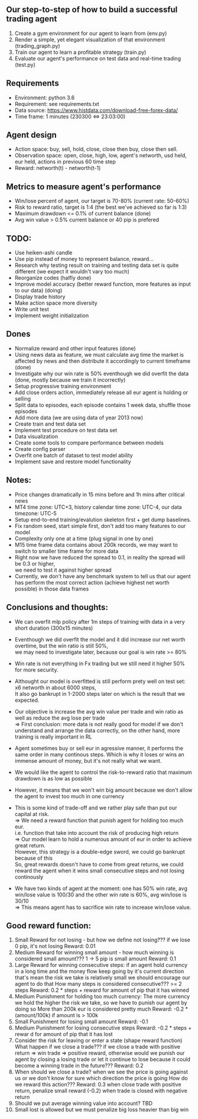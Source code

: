## Our step-to-step of how to build a successful trading agent  
1. Create a gym environment for our agent to learn from (env.py)  
2. Render a simple, yet elegant visualization of that environment (trading_graph.py)  
3. Train our agent to learn a profitable strategy (train.py)  
4. Evaluate our agent's performance on test data and real-time trading (test.py)  
## Requirements  
- Environment: python 3.6  
- Requirement: see requirements.txt  
- Data source: https://www.histdata.com/download-free-forex-data/
- Time frame: 1 minutes (230300 <=> 23:03:00)  
## Agent design  
- Action space: buy, sell, hold, close, close then buy, close then sell.  
- Observation space: open, close, high, low, agent's networth, usd held, eur held, actions in previous 60 time step  
- Reward: networth(t) - networth(t-1)  
## Metrics to measure agent's performance
- Win/lose percent of agent, our target is 70-80% (current rate: 50-60%)
- Risk to reward ratio, target is 1:4 (the best we've achieved so far is 1:3)
- Maximum drawdown <= 0.1% of current balance (done)
- Avg win value > 0.5% current balance or 40 pip is prefered
## TODO:  
- Use heiken-ashi candle
- Use pip instead of money to represent balance, reward...
- Research why testing result on training and testing data set is quite different (we expect it wouldn't vary too much)
- Reorganize codes (halfly done)  
- Improve model accuracy (better reward function, more features as input to our data) (doing)  
- Display trade history   
- Make action space more diversity  
- Write unit test  
- Implement weight initialization  
## Dones
- Normalize reward and other input features (done)
- Using news data as feature, we must calculate avg time the market is affected by 
news and then distribute it accordingly to current timeframe (done)  
- Investigate why our win rate is 50% eventhough we did overfit the data  (done, mostly because we 
train it incorrectly)  
- Setup progressive training environment  
- Add close orders action, immediately release all eur agent is holding or selling  
- Split data to episodes, each episode contains 1 week data, shuffle those episodes  
- Add more data (we are using data of year 2013 now)  
- Create train and test data set  
- Implement test procedure on test data set   
- Data visualization    
- Create some tools to compare performance between models  
- Create config parser  
- Overfit one batch of dataset to test model ability  
- Implement save and restore model functionality  
## Notes:  
- Price changes dramatically in 15 mins before and 1h mins after critical news  
- MT4 time zone: UTC+3, history calendar time zone: UTC-4, our data timezone: UTC-5  
- Setup end-to-end training/evalution skeleton first + get dump baselines.  
- Fix random seed, start simple first, don't add too many features to our model
- Complexity only one at a time (plug signal in one by one)  
- M15 time frame data contains about 200k records, we may want to switch to smaller time frame for more data  
- Right now we have reduced the spread to 0.1, in reality the spread will be 0.3 or higher,  
we need to test it against higher spread  
- Currently, we don't have any benchmark system to tell us that our agent has perform the most correct action 
(achieve highest net worth possible) in those data frames   
## Conclusions and thoughts:
- We can overfit mlp policy after 1m steps of training with data in a very short duration (300x15 minutes)  
- Eventhough we did overfit the model and it did increase our net worth overtime, but the win ratio is still 50%,  
we may need to investigate later, because our goal is win rate >= 80%  
- Win rate is not everything in Fx trading but we still need it higher 50% for more security.
- Althought our model is overfitted is still perform prety well on test set: x6 networth in about 6000 steps,  
It also go bankrupt in 1-2000 steps later on which is the result that we expected.  
- Our objective is increase the avg win value per trade and win ratio as well as reduce the avg lose per trade  
=> First conclusion: more data is not really good for model if we don't understand and arrange the data correctly, 
on the other hand, more training is really important in RL  

- Agent sometimes buy or sell eur in agressive manner, it performs the same order in many continous steps. Which 
is why it loses or wins an immense amount of money, but it's not really what we want.  
- We would like the agent to control the risk-to-reward ratio that maximum drawdown is as low as possible  
- However, it means that we won't win big amount because we don't allow the agent to invest too much in one currency  
- This is some kind of trade-off and we rather play safe than put our capital at risk.  
=> We need a reward function that punish agent for holding too much eur.  
i.e. function that take into account the risk of producing high return  
=> Our model learn to hold a numerous amount of eur in order to achieve great return.   
However, this strategy is a double-edge sword, we could go bankrupt because of this  
So, great rewards doesn't have to come from great returns, we could reward the agent when it wins small
consecutive steps and not losing continously  

- We have two kinds of agent at the moment: one has 50% win rate, avg win/lose value is 100/30 and the other
 win rate is 60%, avg win/lose is 30/10  
=> This means agent has to sacrifice win rate to increase win/lose value.  

## Good reward function:
1. Small Reward for not losing - but how we define not losing??? if we lose 0 pip, it's not losing
Reward: 0.01
2. Medium Reward for winning small amount - how much winning is considered small amount??? 
1 -> 5 pip is small amount
Reward: 0.1
3. Large Reward for winning consecutive steps: if an agent hold currency in a long time and
the money flow keep going by it's current direction that's mean the risk we take is relatively small
we should encourage our agent to do that
How many steps is considered consecutive??? >= 2 steps
Reward: 0.2 * steps + reward for amount of pip that it has winned
4. Medium Punishment for holding too much currency: The more currency we hold
the higher the risk we take, so we have to punish our agent by doing so
More than 200k eur is considered pretty much
Reward: -0.2 * (amount/100k) if amount is > 100k
5. Small Punishment for losing small amount 
Reward: -0.1                                                                                                                                                                                                                                                                                                                                                                                                                                                                                                                                                                                  
6. Medium Punishment for losing consecutive steps
Reward: -0.2 * steps + rewar
d for amount of pip that it has lost
7. Consider the risk for leaving or enter a state (shape reward function)
What happen if we close a trade???
if we close a trade with positive return => win trade => positive reward, 
otherwise would we punish our agent by closing a losing trade or let it continue to lose 
because it could become a winning trade in the future???
Reward: 0.2
8. When should we close a trade? when we see the price is going against us
or we don't know for sure which direction the price is going
How do we reward this action??? 
Reward: 0.3 when close trade with positive return, penalize small reward (-0.2) when trade is closed with negative return
9. Should we put average winning value into account?
TBD
10. Small lost is allowed but we must penalize big loss heavier than big win